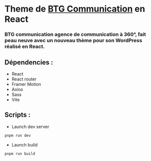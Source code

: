 # Theme de [BTG Communication] en React

### BTG communication agence de communication à 360°, fait peau neuve avec un nouveau thème pour son WordPress réalisé en React.

## Dépendencies :

- React
- React router
- Framer Motion
- Axios
- Sass
- Vite

## Scripts : 

- Launch dev server
```bash
pnpm run dev
```

- Launch build
```bash
pnpm run build
```

[BTG Communication]: https://www.btg-ommunication.fr/